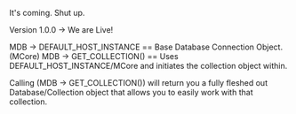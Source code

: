 It's coming. Shut up.

Version 1.0.0 -> We are Live!

MDB -> DEFAULT_HOST_INSTANCE == Base Database Connection Object. (MCore)
MDB -> GET_COLLECTION() == Uses DEFAULT_HOST_INSTANCE/MCore and initiates the collection object within.

Calling (MDB -> GET_COLLECTION()) will return you a fully fleshed out Database/Collection object that allows
you to easily work with that collection.

